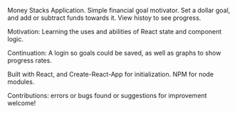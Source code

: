 Money Stacks Application. Simple financial goal motivator. Set a dollar goal, and add or subtract funds towards it. View histoy to see progress.

Motivation: Learning the uses and abilities of React state and component logic.

Continuation: A login so goals could be saved, as well as graphs to show progress rates.

Built with React, and Create-React-App for initialization. NPM for node modules.

Contributions: errors or bugs found or suggestions for improvement welcome!
